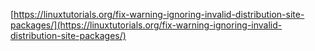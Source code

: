 [https://linuxtutorials.org/fix-warning-ignoring-invalid-distribution-site-packages/](https://linuxtutorials.org/fix-warning-ignoring-invalid-distribution-site-packages/)
